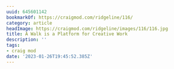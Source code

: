 ```yaml
---
uuid: 645601142
bookmarkOf: https://craigmod.com/ridgeline/116/
category: article
headImage: https://craigmod.com/ridgeline/images/116/116.jpg
title: A Walk is a Platform for Creative Work
description: ''
tags:
- craig mod
date: '2023-01-26T19:45:52.385Z'
---
```



